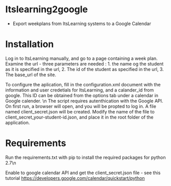 # Itslearning2google 
- Export weekplans from ItsLearning systems to a Google Calendar


# Installation
Log in to ItsLearning manually, and go to a page containing a week plan. Examine the url - three parameters are needed : 1. the name og the student as it is specified in the url, 2. The id of the student as specified in the url, 3. The base_url of the site.

To configure the aplication, fill in the configuration.xml document with the information and user credetials for ItsLearning, and a calander_id from google. This ID can be obtained from the options tab under a calendar in Google calender.
\n
The script requires autenthication with the Google API. On first run, a browser will open, and you will be propted to log in. A file named client_secret.json will be created. Modify the name of the file to client_secret_your-student-id.json, and place it in the root folder of the application. 



# Requirements

Run the requirements.txt with pip to install the required packages for python 2.7\n

Enable to google calendar API and get the client_secret.json file - see this tutorial https://developers.google.com/calendar/quickstart/python 
